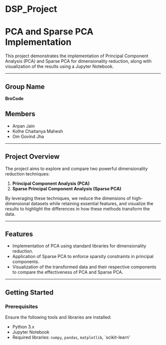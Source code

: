 # DSP_Project

# PCA and Sparse PCA Implementation

This project demonstrates the implementation of Principal Component Analysis (PCA) and Sparse PCA for dimensionality reduction, along with visualization of the results using a Jupyter Notebook.

---

## Group Name
**BroCode**

## Members
- Arpan Jain  
- Kolhe Chaitanya Mahesh  
- Om Govind Jha  

---

## Project Overview
The project aims to explore and compare two powerful dimensionality reduction techniques:  
1. **Principal Component Analysis (PCA)**  
2. **Sparse Principal Component Analysis (Sparse PCA)**  

By leveraging these techniques, we reduce the dimensions of high-dimensional datasets while retaining essential features, and visualize the results to highlight the differences in how these methods transform the data.

---

## Features
- Implementation of PCA using standard libraries for dimensionality reduction.  
- Application of Sparse PCA to enforce sparsity constraints in principal components.  
- Visualization of the transformed data and their respective components to compare the effectiveness of PCA and Sparse PCA.

---

## Getting Started

### Prerequisites
Ensure the following tools and libraries are installed:  
- Python 3.x  
- Jupyter Notebook  
- Required libraries: `numpy`, `pandas`, `matplotlib`, `scikit-learn'
